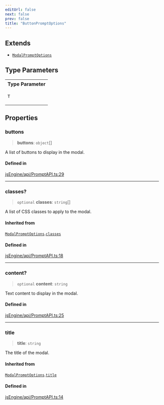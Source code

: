 ```yaml
---
editUrl: false
next: false
prev: false
title: "ButtonPromptOptions"
---
```


## Extends

- [`ModalPromptOptions`](/obsidian-js-engine-plugin-docs/api/interfaces/modalpromptoptions/)

## Type Parameters

<table>
<tr>
<th>Type Parameter</th>
</tr>
<tr>
<td>

`T`

</td>
</tr>
</table>

## Properties

### buttons

> **buttons**: `object`[]

A list of buttons to display in the modal.

#### Defined in

[jsEngine/api/PromptAPI.ts:29](https://github.com/mProjectsCode/obsidian-js-engine-plugin/blob/c8107c135035ea9518f13c9859a322a46eebe15e/jsEngine/api/PromptAPI.ts#L29)

***

### classes?

> `optional` **classes**: `string`[]

A list of CSS classes to apply to the modal.

#### Inherited from

[`ModalPromptOptions`](/obsidian-js-engine-plugin-docs/api/interfaces/modalpromptoptions/).[`classes`](/obsidian-js-engine-plugin-docs/api/interfaces/modalpromptoptions/#classes)

#### Defined in

[jsEngine/api/PromptAPI.ts:18](https://github.com/mProjectsCode/obsidian-js-engine-plugin/blob/c8107c135035ea9518f13c9859a322a46eebe15e/jsEngine/api/PromptAPI.ts#L18)

***

### content?

> `optional` **content**: `string`

Text content to display in the modal.

#### Defined in

[jsEngine/api/PromptAPI.ts:25](https://github.com/mProjectsCode/obsidian-js-engine-plugin/blob/c8107c135035ea9518f13c9859a322a46eebe15e/jsEngine/api/PromptAPI.ts#L25)

***

### title

> **title**: `string`

The title of the modal.

#### Inherited from

[`ModalPromptOptions`](/obsidian-js-engine-plugin-docs/api/interfaces/modalpromptoptions/).[`title`](/obsidian-js-engine-plugin-docs/api/interfaces/modalpromptoptions/#title)

#### Defined in

[jsEngine/api/PromptAPI.ts:14](https://github.com/mProjectsCode/obsidian-js-engine-plugin/blob/c8107c135035ea9518f13c9859a322a46eebe15e/jsEngine/api/PromptAPI.ts#L14)
